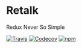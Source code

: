 # Retalk

Redux Never So Simple

[![Travis](https://img.shields.io/travis/nanxiaobei/retalk.svg)](https://travis-ci.org/nanxiaobei/retalk)
[![Codecov](https://img.shields.io/codecov/c/github/nanxiaobei/retalk.svg)](https://www.npmjs.com/package/retalk)
[![npm](https://img.shields.io/npm/v/retalk.svg)](https://www.npmjs.com/package/retalk)
